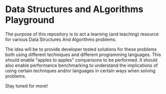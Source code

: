 # Data Structures and ALgorithms Playground

The purpose of this repository is to act a learning (and teaching) resource for various Data Structures And Algorithms problems.

The idea will be to provide developer tested solutions for these problems both using different techniques and different programming languages.  This should enable "apples to apples" comparisons to be performed.  It should also enable performance benchmarking to understand the implications of using certain techniques and/or languages in certain ways when solving problems.

Stay tuned for more!
